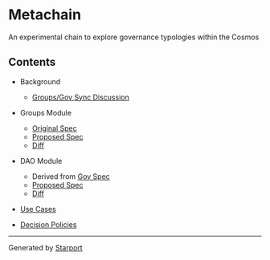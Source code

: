 # Metachain

An experimental chain to explore governance typologies within the Cosmos

## Contents

- Background
  - [Groups/Gov Sync Discussion](https://github.com/cosmos/cosmos-sdk/discussions/9066)

- Groups Module
  - [Original Spec](https://github.com/regen-network/regen-ledger/tree/v1.0.0/x/group/specc)
  - [Proposed Spec](./x/group/spec/README.md)
  - [Diff](./x/group/spec/00_diff.md)

- DAO Module
  - Derived from
    [Gov Spec](https://github.com/cosmos/cosmos-sdk/tree/v0.42.4/x/gov/spec)
  - [Proposed Spec](./x/dao/spec/README.md)
  - [Diff](./x/dao/spec/00_diff.md)

- [Use Cases](./use_cases/README.md)

- [Decision Policies](./decision_policies/README.md)

---

Generated by [Starport](https://github.com/tendermint/starport)
